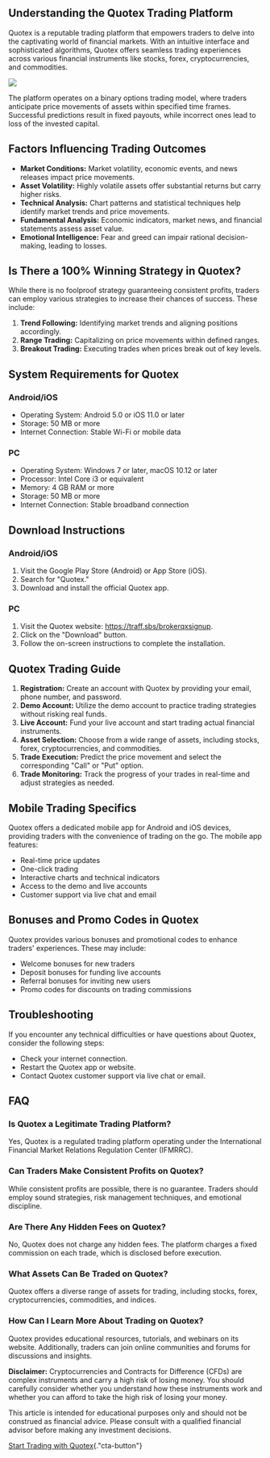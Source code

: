 ## Understanding the Quotex Trading Platform

Quotex is a reputable trading platform that empowers traders to delve
into the captivating world of financial markets. With an intuitive
interface and sophisticated algorithms, Quotex offers seamless trading
experiences across various financial instruments like stocks, forex,
cryptocurrencies, and commodities.

[![](https://static.quotex.io/files/4_en/300_250.jpg)](https://traff.sbs/brokerqxlid)

The platform operates on a binary options trading model, where traders
anticipate price movements of assets within specified time frames.
Successful predictions result in fixed payouts, while incorrect ones
lead to loss of the invested capital.

## Factors Influencing Trading Outcomes

-   **Market Conditions:** Market volatility, economic events, and news
    releases impact price movements.
-   **Asset Volatility:** Highly volatile assets offer substantial
    returns but carry higher risks.
-   **Technical Analysis:** Chart patterns and statistical techniques
    help identify market trends and price movements.
-   **Fundamental Analysis:** Economic indicators, market news, and
    financial statements assess asset value.
-   **Emotional Intelligence:** Fear and greed can impair rational
    decision-making, leading to losses.

## Is There a 100% Winning Strategy in Quotex?

While there is no foolproof strategy guaranteeing consistent profits,
traders can employ various strategies to increase their chances of
success. These include:

1.  **Trend Following:** Identifying market trends and aligning
    positions accordingly.
2.  **Range Trading:** Capitalizing on price movements within defined
    ranges.
3.  **Breakout Trading:** Executing trades when prices break out of key
    levels.

## System Requirements for Quotex

### Android/iOS

-   Operating System: Android 5.0 or iOS 11.0 or later
-   Storage: 50 MB or more
-   Internet Connection: Stable Wi-Fi or mobile data

### PC

-   Operating System: Windows 7 or later, macOS 10.12 or later
-   Processor: Intel Core i3 or equivalent
-   Memory: 4 GB RAM or more
-   Storage: 50 MB or more
-   Internet Connection: Stable broadband connection

## Download Instructions

### Android/iOS

1.  Visit the Google Play Store (Android) or App Store (iOS).
2.  Search for "Quotex."
3.  Download and install the official Quotex app.

### PC

1.  Visit the Quotex website: https://traff.sbs/brokerqxsignup.
2.  Click on the "Download" button.
3.  Follow the on-screen instructions to complete the installation.

## Quotex Trading Guide

1.  **Registration:** Create an account with Quotex by providing your
    email, phone number, and password.
2.  **Demo Account:** Utilize the demo account to practice trading
    strategies without risking real funds.
3.  **Live Account:** Fund your live account and start trading actual
    financial instruments.
4.  **Asset Selection:** Choose from a wide range of assets, including
    stocks, forex, cryptocurrencies, and commodities.
5.  **Trade Execution:** Predict the price movement and select the
    corresponding "Call" or "Put" option.
6.  **Trade Monitoring:** Track the progress of your trades in real-time
    and adjust strategies as needed.

## Mobile Trading Specifics

Quotex offers a dedicated mobile app for Android and iOS devices,
providing traders with the convenience of trading on the go. The mobile
app features:

-   Real-time price updates
-   One-click trading
-   Interactive charts and technical indicators
-   Access to the demo and live accounts
-   Customer support via live chat and email

## Bonuses and Promo Codes in Quotex

Quotex provides various bonuses and promotional codes to enhance
traders\' experiences. These may include:

-   Welcome bonuses for new traders
-   Deposit bonuses for funding live accounts
-   Referral bonuses for inviting new users
-   Promo codes for discounts on trading commissions

## Troubleshooting

If you encounter any technical difficulties or have questions about
Quotex, consider the following steps:

-   Check your internet connection.
-   Restart the Quotex app or website.
-   Contact Quotex customer support via live chat or email.

## FAQ

### Is Quotex a Legitimate Trading Platform?

Yes, Quotex is a regulated trading platform operating under the
International Financial Market Relations Regulation Center (IFMRRC).

### Can Traders Make Consistent Profits on Quotex?

While consistent profits are possible, there is no guarantee. Traders
should employ sound strategies, risk management techniques, and
emotional discipline.

### Are There Any Hidden Fees on Quotex?

No, Quotex does not charge any hidden fees. The platform charges a fixed
commission on each trade, which is disclosed before execution.

### What Assets Can Be Traded on Quotex?

Quotex offers a diverse range of assets for trading, including stocks,
forex, cryptocurrencies, commodities, and indices.

### How Can I Learn More About Trading on Quotex?

Quotex provides educational resources, tutorials, and webinars on its
website. Additionally, traders can join online communities and forums
for discussions and insights.

**Disclaimer:** Cryptocurrencies and Contracts for Difference (CFDs) are
complex instruments and carry a high risk of losing money. You should
carefully consider whether you understand how these instruments work and
whether you can afford to take the high risk of losing your money.

This article is intended for educational purposes only and should not be
construed as financial advice. Please consult with a qualified financial
advisor before making any investment decisions.

[Start Trading with
Quotex](\%22https://traff.sbs/brokerqxsignup\%22){."cta-button"}

